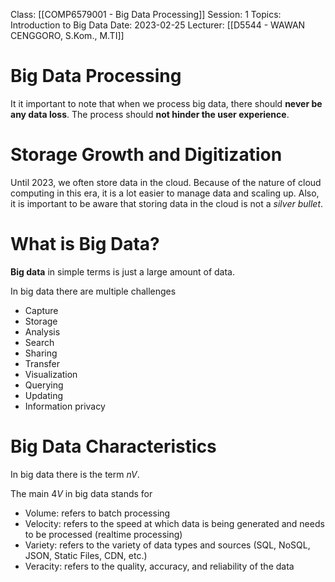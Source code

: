 Class: [[COMP6579001 - Big Data Processing]]
Session: 1
Topics: Introduction to Big Data
Date: 2023-02-25
Lecturer: [[D5544 - WAWAN CENGGORO, S.Kom., M.TI]]

# Big Data Processing

It it important to note that when we process big data, there should **never be any data loss**. The process should **not hinder the user experience**.

# Storage Growth and Digitization

Until 2023, we often store data in the cloud. Because of the nature of cloud computing in this era, it is a lot easier to manage data and scaling up. Also, it is important to be aware that storing data in the cloud is not a *silver bullet*.

# What is Big Data?

**Big data** in simple terms is just a large amount of data.

In big data there are multiple challenges
- Capture
- Storage
- Analysis
- Search
- Sharing
- Transfer
- Visualization
- Querying
- Updating
- Information privacy

# Big Data Characteristics

In big data there is the term $nV$.

The main $4V$ in big data stands for
- Volume: refers to batch processing
- Velocity: refers to the speed at which data is being generated and needs to be processed (realtime processing)
- Variety: refers to the variety of data types and sources (SQL, NoSQL, JSON, Static Files, CDN, etc.)
- Veracity: refers to the quality, accuracy, and reliability of the data

